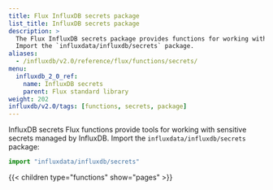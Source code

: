 ```yaml
---
title: Flux InfluxDB secrets package
list_title: InfluxDB secrets package
description: >
  The Flux InfluxDB secrets package provides functions for working with sensitive secrets managed by InfluxDB.
  Import the `influxdata/influxdb/secrets` package.
aliases:
  - /influxdb/v2.0/reference/flux/functions/secrets/
menu:
  influxdb_2_0_ref:
    name: InfluxDB secrets
    parent: Flux standard library
weight: 202
influxdb/v2.0/tags: [functions, secrets, package]
---
```


InfluxDB secrets Flux functions provide tools for working with sensitive secrets managed by InfluxDB.
Import the `influxdata/influxdb/secrets` package:

```js
import "influxdata/influxdb/secrets"
```

{{< children type="functions" show="pages" >}}
